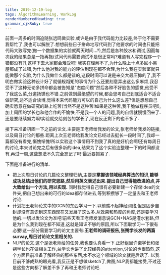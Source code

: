 ```yaml
---
title: 2019-12-19-log 
tags: AlgorithmLearning, WorkLog
renderNumberedHeading: true
grammar_cjkRuby: true
---
```

前面一周多的时间追随张远鸣做实验,或许是由于我代码能力比较差,终于他不需要我帮忙了,我也可以解脱了.想想前些日子拼命地写代码到了他要求的时间也只能把代码大致写完(做一个数据集的实验就两天时间...?),然后是各种胶水和调试,因而每次我的结果总是一拖再拖(试问代码需要调试不是很正常吗?难道有人写完程序一个错都没有?),这样下去大家都会难受吧! 我实在理解不了,为什么晚上十点多回小黑屋都成了过错,为什么他对我的能力的评估到现在都不合理,为什么我在实验室就只能做那个实验,为什么我做什么都是错的,这段时间可以说是来交大最压抑的了,我不明白做实验这种设计好了就循规蹈矩的事情为什么还要刻意弄出这么多麻烦,我忍受不了这种无论多拼命都会被告知是"态度问题"然后各种不好脸色的感觉,他受不了我这么菜,分道扬镳也不错.之前做到最绝望的时候,都会思考自己到底适合不适合做研究,适不适合读博,觉得本来代码能力可以的自己为什么这么差?但是想想自己确实愿意在做研究的路上吃苦(当然不是这种苦!如果是这种苦,我干脆做程序员吧!),加上周围的学长也和他合作的不愉快,不是我一个人的问题,我的自信就慢慢回来了.还是要继续努力啊!实验就交给刻苦的学长了,现在反正剩下的也不多了.

接下来准备巩固一下之前的论文.主要是王老师给我发的论文,张老师给我发的链接,以及周日讨论的那些.距离上次王老师给我发论文已经过去挺长一段时间了,我却一篇都没有看完,惭愧惭愧!所以实验这个事情用不到我了真的是好机会啊!还有每周日的讨论,本来讨论完之后有很多新的idea,结果为了这个实验连整理一下的时间都没有,再过一周,这些想法不久完全忘记了吗!最近要抓紧了.

下面是准备进行的清单.
* 把上次周日讨论的几篇论文整理归纳,主要是**掌握该领域经典算法的知识,能够成功总结出他们的研究思路,然后用英文表述出来.提出自己觉得能改进的点,并大致给出一个方法,用以实现.** 同时我觉得自己很有必要新建一个存储idea的文件夹,把自己想出来的可行的idea都存储进去,等到积攒够了一定量去和王老师讨论.
* 计划把王老师论文中的GCN的东西学习一下.以前瞧不起神经网络,但是固步自封却没有意识到这东西现在又发展了这么多.从效果和热度的角度,还是要学习他的.一切以发论文为准吧!前些天看王老师发消息说GCN+NAS是灌水套路,但是为什么我到现在都不知道,这就是知识不够的原因,所以下面取学习一下很有必要!这一部分需要学习的论文主要有:**王老师的调研报告,张朔学长发的两篇survay,周日讨论论文里相关的.**
* NLP的论文.这个是张老师给的任务,我也要认真看一下.正好组里许诺学长和张朔学长也在做相关工作,兰学长也讲了比较经典的attention,讨论的也很热烈,这个方面目前准备了解经典的那些东西,水不水这个领域的论文就是后话了.
以我目前不够成熟的眼光看,我反正是不想做sketch了,做图,NLP我都能接受,不过还是这些方向都了解差不多了再和王老师讨论吧.

